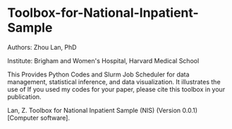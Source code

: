 # Toolbox-for-National-Inpatient-Sample

Authors: Zhou Lan, PhD

Institute: Brigham and Women's Hospital, Harvard Medical School

This Provides Python Codes and Slurm Job Scheduler for data management, statistical inference, and data visualization. It illustrates the use of 
If you used my codes for your paper, please cite this toolbox in your publication.

Lan, Z. Toolbox for National Inpatient Sample (NIS) (Version 0.0.1) [Computer software].
